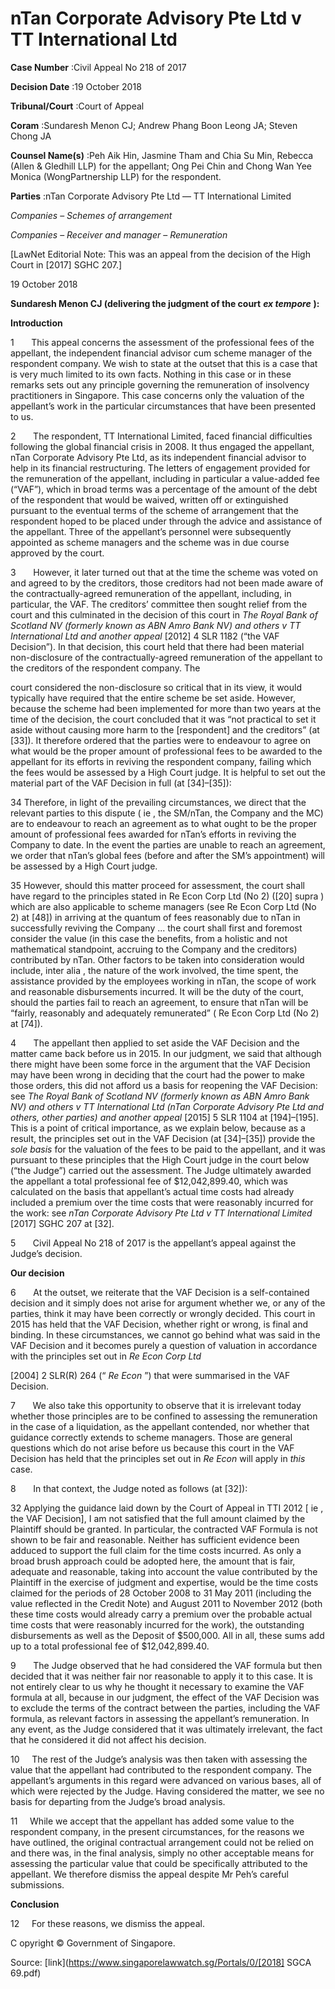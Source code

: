 # nTan Corporate Advisory Pte Ltd v TT International Ltd 



**Case Number** :Civil Appeal No 218 of 2017 

**Decision Date** :19 October 2018 

**Tribunal/Court** :Court of Appeal 

**Coram** :Sundaresh Menon CJ; Andrew Phang Boon Leong JA; Steven Chong JA 

**Counsel Name(s)** :Peh Aik Hin, Jasmine Tham and Chia Su Min, Rebecca (Allen & Gledhill LLP) for the appellant; Ong Pei Chin and Chong Wan Yee Monica (WongPartnership LLP) for the respondent. 

**Parties** :nTan Corporate Advisory Pte Ltd — TT International Limited 

_Companies_ – _Schemes of arrangement_ 

_Companies_ – _Receiver and manager_ – _Remuneration_ 

[LawNet Editorial Note: This was an appeal from the decision of the High Court in <span class="citation">[2017] SGHC 207</span>.] 

19 October 2018 

**Sundaresh Menon CJ (delivering the judgment of the court** **_ex tempore_** **):** 

**Introduction** 

1       This appeal concerns the assessment of the professional fees of the appellant, the independent financial advisor cum scheme manager of the respondent company. We wish to state at the outset that this is a case that is very much limited to its own facts. Nothing in this case or in these remarks sets out any principle governing the remuneration of insolvency practitioners in Singapore. This case concerns only the valuation of the appellant’s work in the particular circumstances that have been presented to us. 

2       The respondent, TT International Limited, faced financial difficulties following the global financial crisis in 2008. It thus engaged the appellant, nTan Corporate Advisory Pte Ltd, as its independent financial advisor to help in its financial restructuring. The letters of engagement provided for the remuneration of the appellant, including in particular a value-added fee (“VAF”), which in broad terms was a percentage of the amount of the debt of the respondent that would be waived, written off or extinguished pursuant to the eventual terms of the scheme of arrangement that the respondent hoped to be placed under through the advice and assistance of the appellant. Three of the appellant’s personnel were subsequently appointed as scheme managers and the scheme was in due course approved by the court. 

3       However, it later turned out that at the time the scheme was voted on and agreed to by the creditors, those creditors had not been made aware of the contractually-agreed remuneration of the appellant, including, in particular, the VAF. The creditors’ committee then sought relief from the court and this culminated in the decision of this court in _The Royal Bank of Scotland NV (formerly known as ABN Amro Bank NV) and others v TT International Ltd and another appeal_ <span class="citation">[2012] 4 SLR 1182</span> (“the VAF Decision”). In that decision, this court held that there had been material non-disclosure of the contractually-agreed remuneration of the appellant to the creditors of the respondent company. The 


court considered the non-disclosure so critical that in its view, it would typically have required that the entire scheme be set aside. However, because the scheme had been implemented for more than two years at the time of the decision, the court concluded that it was “not practical to set it aside without causing more harm to the [respondent] and the creditors” (at [33]). It therefore ordered that the parties were to endeavour to agree on what would be the proper amount of professional fees to be awarded to the appellant for its efforts in reviving the respondent company, failing which the fees would be assessed by a High Court judge. It is helpful to set out the material part of the VAF Decision in full (at [34]–[35]): 

 34 Therefore, in light of the prevailing circumstances, we direct that the relevant parties to this dispute ( ie , the SM/nTan, the Company and the MC) are to endeavour to reach an agreement as to what ought to be the proper amount of professional fees awarded for nTan’s efforts in reviving the Company to date. In the event the parties are unable to reach an agreement, we order that nTan’s global fees (before and after the SM’s appointment) will be assessed by a High Court judge. 

 35 However, should this matter proceed for assessment, the court shall have regard to the principles stated in Re Econ Corp Ltd (No 2) ([20] supra ) which are also applicable to scheme managers (see Re Econ Corp Ltd (No 2) at [48]) in arriving at the quantum of fees reasonably due to nTan in successfully reviving the Company ... the court shall first and foremost consider the value (in this case the benefits, from a holistic and not mathematical standpoint, accruing to the Company and the creditors) contributed by nTan. Other factors to be taken into consideration would include, inter alia , the nature of the work involved, the time spent, the assistance provided by the employees working in nTan, the scope of work and reasonable disbursements incurred. It will be the duty of the court, should the parties fail to reach an agreement, to ensure that nTan will be “fairly, reasonably and adequately remunerated” ( Re Econ Corp Ltd (No 2) at [74]). 

4       The appellant then applied to set aside the VAF Decision and the matter came back before us in 2015. In our judgment, we said that although there might have been some force in the argument that the VAF Decision may have been wrong in deciding that the court had the power to make those orders, this did not afford us a basis for reopening the VAF Decision: see _The Royal Bank of Scotland NV (formerly known as ABN Amro Bank NV) and others v TT International Ltd (nTan Corporate Advisory Pte Ltd and others, other parties) and another appeal_ <span class="citation">[2015] 5 SLR 1104</span> at [194]–[195]. This is a point of critical importance, as we explain below, because as a result, the principles set out in the VAF Decision (at [34]–[35]) provide the _sole basis_ for the valuation of the fees to be paid to the appellant, and it was pursuant to these principles that the High Court judge in the court below (“the Judge”) carried out the assessment. The Judge ultimately awarded the appellant a total professional fee of $12,042,899.40, which was calculated on the basis that appellant’s actual time costs had already included a premium over the time costs that were reasonably incurred for the work: see _nTan Corporate Advisory Pte Ltd v TT International Limited_ <span class="citation">[2017] SGHC 207</span> at [32]. 

5       Civil Appeal No 218 of 2017 is the appellant’s appeal against the Judge’s decision. 

**Our decision** 

6       At the outset, we reiterate that the VAF Decision is a self-contained decision and it simply does not arise for argument whether we, or any of the parties, think it may have been correctly or wrongly decided. This court in 2015 has held that the VAF Decision, whether right or wrong, is final and binding. In these circumstances, we cannot go behind what was said in the VAF Decision and it becomes purely a question of valuation in accordance with the principles set out in _Re Econ Corp Ltd_ 


<span class="citation">[2004] 2 SLR(R) 264</span> (“ _Re Econ_ ”) that were summarised in the VAF Decision. 

7       We also take this opportunity to observe that it is irrelevant today whether those principles are to be confined to assessing the remuneration in the case of a liquidation, as the appellant contended, nor whether that guidance correctly extends to scheme managers. Those are general questions which do not arise before us because this court in the VAF Decision has held that the principles set out in _Re Econ_ will apply in _this_ case. 

8       In that context, the Judge noted as follows (at [32]): 

 32 Applying the guidance laid down by the Court of Appeal in TTI 2012 [ ie , the VAF Decision], I am not satisfied that the full amount claimed by the Plaintiff should be granted. In particular, the contracted VAF Formula is not shown to be fair and reasonable. Neither has sufficient evidence been adduced to support the full claim for the time costs incurred. As only a broad brush approach could be adopted here, the amount that is fair, adequate and reasonable, taking into account the value contributed by the Plaintiff in the exercise of judgment and expertise, would be the time costs claimed for the periods of 28 October 2008 to 31 May 2011 (including the value reflected in the Credit Note) and August 2011 to November 2012 (both these time costs would already carry a premium over the probable actual time costs that were reasonably incurred for the work), the outstanding disbursements as well as the Deposit of $500,000. All in all, these sums add up to a total professional fee of $12,042,899.40. 

9       The Judge observed that he had considered the VAF formula but then decided that it was neither fair nor reasonable to apply it to this case. It is not entirely clear to us why he thought it necessary to examine the VAF formula at all, because in our judgment, the effect of the VAF Decision was to exclude the terms of the contract between the parties, including the VAF formula, as relevant factors in assessing the appellant’s remuneration. In any event, as the Judge considered that it was ultimately irrelevant, the fact that he considered it did not affect his decision. 

10     The rest of the Judge’s analysis was then taken with assessing the value that the appellant had contributed to the respondent company. The appellant’s arguments in this regard were advanced on various bases, all of which were rejected by the Judge. Having considered the matter, we see no basis for departing from the Judge’s broad analysis. 

11     While we accept that the appellant has added some value to the respondent company, in the present circumstances, for the reasons we have outlined, the original contractual arrangement could not be relied on and there was, in the final analysis, simply no other acceptable means for assessing the particular value that could be specifically attributed to the appellant. We therefore dismiss the appeal despite Mr Peh’s careful submissions. 

**Conclusion** 

12     For these reasons, we dismiss the appeal. 

 C opyright © Government of Singapore. 


Source: [link](https://www.singaporelawwatch.sg/Portals/0/[2018] SGCA 69.pdf)
